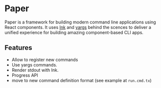 # Paper
Paper is a framework for building modern command line applications using React components.
It uses [Ink](https://github.com/vadimdemedes/ink) and [yargs](https://github.com/yargs/yargs) behind the scences to deliver a unified experience for building amazing component-based CLI apps.

## Features
- Allow to register new commands
- Use yargs commands.
- Render stdout with Ink.
- Progress API
- move to new command definition format (see example at `run.cmd.tx`)
